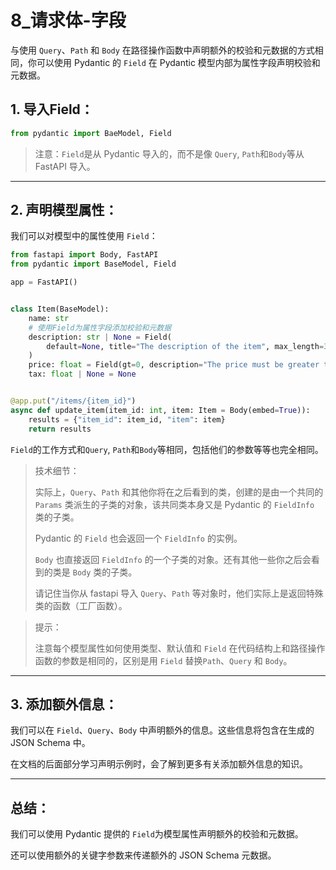 # 8_请求体-字段

与使用 `Query`、`Path` 和 `Body` 在路径操作函数中声明额外的校验和元数据的方式相同，你可以使用 Pydantic 的 `Field` 在 Pydantic 模型内部为属性字段声明校验和元数据。


## 1. 导入Field：

```python
from pydantic import BaeModel, Field
```

> 注意：`Field`是从 Pydantic 导入的，而不是像 `Query`, `Path`和`Body`等从 FastAPI 导入。

---

## 2. 声明模型属性：

我们可以对模型中的属性使用 `Field`：
```python
from fastapi import Body, FastAPI
from pydantic import BaseModel, Field

app = FastAPI()


class Item(BaseModel):
    name: str
    # 使用Field为属性字段添加校验和元数据
    description: str | None = Field(
        default=None, title="The description of the item", max_length=300
    )
    price: float = Field(gt=0, description="The price must be greater than zero")
    tax: float | None = None


@app.put("/items/{item_id}")
async def update_item(item_id: int, item: Item = Body(embed=True)):
    results = {"item_id": item_id, "item": item}
    return results
```
`Field`的工作方式和`Query`, `Path`和`Body`等相同，包括他们的参数等等也完全相同。

> 技术细节：
> 
> 实际上，`Query`、`Path` 和其他你将在之后看到的类，创建的是由一个共同的 `Params` 类派生的子类的对象，该共同类本身又是 Pydantic 的 `FieldInfo` 类的子类。
> 
> Pydantic 的 `Field` 也会返回一个 `FieldInfo` 的实例。
> 
> `Body` 也直接返回 `FieldInfo` 的一个子类的对象。还有其他一些你之后会看到的类是 `Body` 类的子类。
> 
> 请记住当你从 fastapi 导入 `Query`、`Path` 等对象时，他们实际上是返回特殊类的函数（工厂函数）。

> 提示：
> 
> 注意每个模型属性如何使用类型、默认值和 `Field` 在代码结构上和路径操作函数的参数是相同的，区别是用 `Field` 替换`Path`、`Query` 和 `Body`。

---

## 3. 添加额外信息：

我们可以在 `Field`、`Query`、`Body` 中声明额外的信息。这些信息将包含在生成的 JSON Schema 中。

在文档的后面部分学习声明示例时，会了解到更多有关添加额外信息的知识。

---

## 总结：

我们可以使用 Pydantic 提供的 `Field`为模型属性声明额外的校验和元数据。

还可以使用额外的关键字参数来传递额外的 JSON Schema 元数据。
